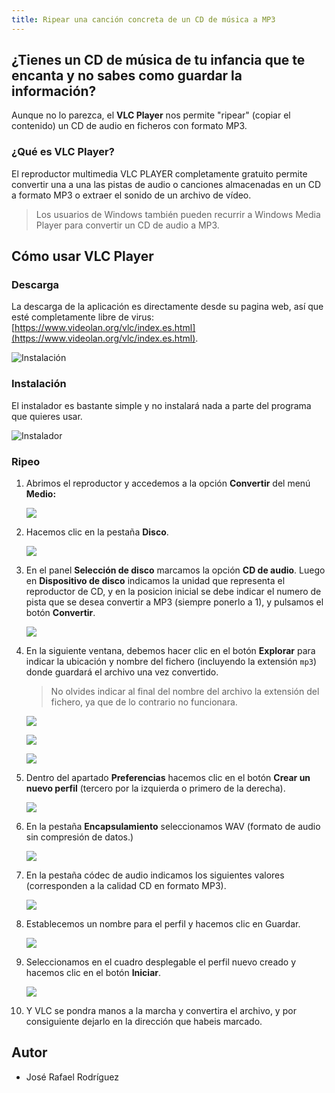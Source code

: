 ```yaml
---
title: Ripear una canción concreta de un CD de música a MP3
---
```


## ¿Tienes un CD de música de tu infancia que te encanta y  no sabes como guardar la información?

Aunque no lo parezca, el **VLC Player** nos permite "ripear" (copiar el contenido) un CD de audio en ficheros con formato MP3.

### ¿Qué es VLC Player?  

El reproductor multimedia VLC PLAYER completamente gratuito permite convertir una a una las pistas de audio o canciones almacenadas en un CD a formato MP3 o extraer el sonido de un archivo de vídeo. 

> Los usuarios de Windows también pueden recurrir a  Windows Media Player para convertir un CD de audio a MP3.

## Cómo usar VLC Player

### Descarga

La descarga de la aplicación es directamente desde su pagina web, así que esté completamente libre de virus: [https://www.videolan.org/vlc/index.es.html](https://www.videolan.org/vlc/index.es.html).

![Instalación](imagenes/pagina-instalacion.png)

### Instalación 

El instalador es bastante simple y no instalará nada a parte del programa que quieres usar.

![Instalador](imagenes/instalador.png)

### Ripeo

1. Abrimos el reproductor y accedemos a la opción **Convertir** del menú **Medio:**

	![](imagenes/medio.png)

2. Hacemos clic en la pestaña **Disco**.

	![](imagenes/disco.png)

3. En el panel **Selección de disco** marcamos la opción **CD de audio**. Luego en **Dispositivo de disco** indicamos la unidad que representa el reproductor de CD, y en la posicion inicial se debe indicar el numero de pista que se desea convertir a MP3 (siempre ponerlo a 1), y pulsamos el botón **Convertir**.

	![](imagenes/cd-audio.png)

4. En la siguiente ventana, debemos hacer clic en el botón **Explorar** para indicar la ubicación y nombre del fichero (incluyendo la extensión `mp3`) donde guardará el archivo una vez convertido. 

	> No olvides indicar al final del nombre del archivo la extensión del fichero, ya que de lo contrario no funcionara.

	![](imagenes/screen-shot119.jpg)

	![](imagenes/screen-shot120.jpg)

	![](imagenes/Screen-shot121.jpg)

5. Dentro del apartado **Preferencias** hacemos clic en el botón **Crear un nuevo perfil** (tercero por la izquierda o primero de la derecha).

	![](imagenes/preferencias.jpg)

6. En la pestaña **Encapsulamiento** seleccionamos WAV (formato de audio sin compresión de datos.)

	![](imagenes/wav.jpg)

7. En la pestaña códec de audio indicamos los siguientes valores (corresponden a la calidad CD en formato MP3).

	![](imagenes/modificacion-salida.jpg)

8. Establecemos un nombre para el perfil y hacemos clic en Guardar.

	![](imagenes/nombre-perfil.jpg)

9. Seleccionamos en el cuadro desplegable el perfil nuevo creado y hacemos clic en el botón **Iniciar**.

	![](imagenes/formato.jpg)

10. Y VLC se pondra manos a la marcha y convertira el archivo, y por consiguiente dejarlo en la dirección que habeis marcado.

## Autor

* José Rafael Rodríguez